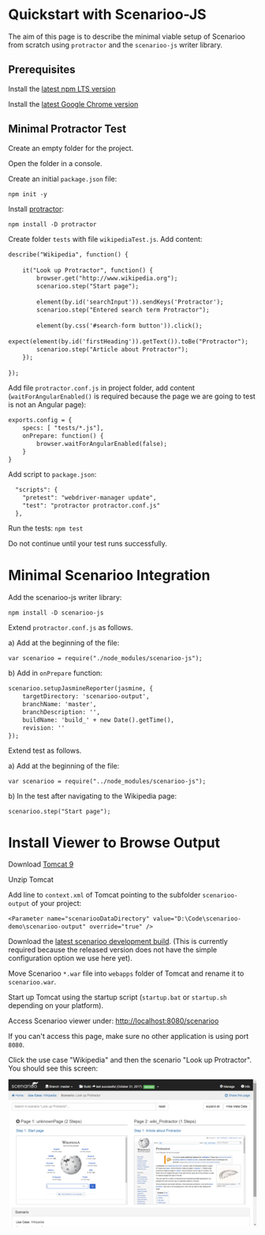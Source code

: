 # Quickstart with Scenarioo-JS

The aim of this page is to describe the minimal viable setup of Scenarioo from scratch using `protractor` and the `scenarioo-js` writer library.


## Prerequisites

Install the [latest npm LTS version](https://nodejs.org/en/)

Install the [latest Google Chrome version](https://www.google.ch/chrome)


## Minimal Protractor Test

Create an empty folder for the project.

Open the folder in a console.

Create an initial `package.json` file:

```
npm init -y
```

Install [protractor](http://www.protractortest.org):

```
npm install -D protractor
```

Create folder `tests` with file `wikipediaTest.js`. Add content:

```
describe("Wikipedia", function() {

    it("Look up Protractor", function() {
        browser.get("http://www.wikipedia.org");
        scenarioo.step("Start page");

        element(by.id('searchInput')).sendKeys('Protractor');
        scenarioo.step("Entered search term Protractor");

        element(by.css('#search-form button')).click();
        expect(element(by.id('firstHeading')).getText()).toBe("Protractor");
        scenarioo.step("Article about Protractor");
    });

});
```

Add file `protractor.conf.js` in project folder, add content (`waitForAngularEnabled()` is required because the page we are going to test is not an Angular page):

```
exports.config = {
    specs: [ "tests/*.js"],
    onPrepare: function() {
        browser.waitForAngularEnabled(false);
    }
}
```

Add script to `package.json`:

```
  "scripts": {
    "pretest": "webdriver-manager update",
    "test": "protractor protractor.conf.js"
  },
```

Run the tests: `npm test`

Do not continue until your test runs successfully.


# Minimal Scenarioo Integration

Add the scenarioo-js writer library:

```
npm install -D scenarioo-js
```


Extend `protractor.conf.js` as follows.

a) Add at the beginning of the file:

```
var scenarioo = require("./node_modules/scenarioo-js");
```

b) Add in `onPrepare` function:

```
scenarioo.setupJasmineReporter(jasmine, {
    targetDirectory: 'scenarioo-output',
    branchName: 'master',
    branchDescription: '',
    buildName: 'build_' + new Date().getTime(),
    revision: ''
});
```

Extend test as follows.

a) Add at the beginning of the file:

```
var scenarioo = require("../node_modules/scenarioo-js");
```

b) In the test after navigating to the Wikipedia page:

```
scenarioo.step("Start page");
```

# Install Viewer to Browse Output

Download [Tomcat 9](https://tomcat.apache.org)

Unzip Tomcat

Add line to `context.xml` of Tomcat pointing to the subfolder `scenarioo-output` of your project:

```
<Parameter name="scenariooDataDirectory" value="D:\Code\scenarioo-demo\scenarioo-output" override="true" />
```

Download the [latest scenarioo development build](http://build.scenarioo.org/jenkins/job/scenarioo-ci-pipeline/job/develop/lastSuccessfulBuild/artifact/scenarioo-server/build/libs/). (This is currently required because the released version does not have the simple configuration option we use here yet).

Move Scenarioo `*.war` file into `webapps` folder of Tomcat and rename it to `scenarioo.war`.

Start up Tomcat using the startup script (`startup.bat` or `startup.sh` depending on your platform).

Access Scenarioo viewer under: [http://localhost:8080/scenarioo]()

If you can't access this page, make sure no other application is using port `8080`.

Click the use case "Wikipedia" and then the scenario "Look up Protractor". You should see this screen:

![Scenarioo showing steps of the scenario](Quickstart-JS.png)
